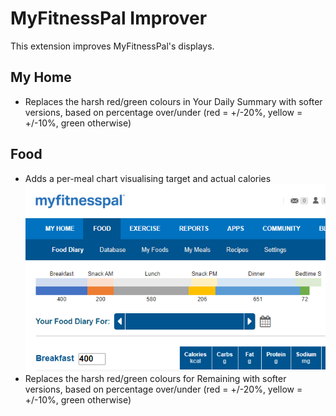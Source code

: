 # MyFitnessPal Improver

This extension improves MyFitnessPal's displays.

## My Home

* Replaces the harsh red/green colours in Your Daily Summary with softer versions, based on percentage over/under (red = +/-20%, yellow = +/-10%, green otherwise)

## Food

* Adds a per-meal chart visualising target and actual calories
    ![MyFitnessPal Improver 1.1](Screenshot%201.png)
* Replaces the harsh red/green colours for Remaining with softer versions, based on percentage over/under (red = +/-20%, yellow = +/-10%, green otherwise)
